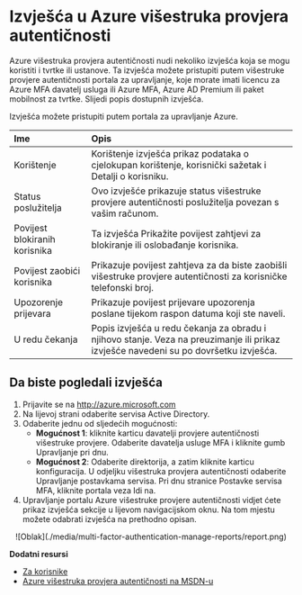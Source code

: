 <properties
    pageTitle="Izvješća Azure višestruka provjera autentičnosti"
    description="To opisuje kako koristiti značajku Azure višestruka provjera autentičnosti - izvješća."
    services="multi-factor-authentication"
    documentationCenter=""
    authors="kgremban"
    manager="femila"
    editor="curtand"/>

<tags
    ms.service="multi-factor-authentication"
    ms.workload="identity"
    ms.tgt_pltfrm="na"
    ms.devlang="na"
    ms.topic="article"
    ms.date="08/04/2016"
    ms.author="kgremban"/>

# <a name="reports-in-azure-multi-factor-authentication"></a>Izvješća u Azure višestruka provjera autentičnosti

Azure višestruka provjera autentičnosti nudi nekoliko izvješća koja se mogu koristiti i tvrtke ili ustanove. Ta izvješća možete pristupiti putem višestruke provjere autentičnosti portala za upravljanje, koje morate imati licencu za Azure MFA davatelj usluga ili Azure MFA, Azure AD Premium ili paket mobilnost za tvrtke. Slijedi popis dostupnih izvješća.

Izvješća možete pristupiti putem portala za upravljanje Azure.

Ime| Opis
:------------- | :------------- |
Korištenje | Korištenje izvješća prikaz podataka o cjelokupan korištenje, korisnički sažetak i Detalji o korisniku.
Status poslužitelja|Ovo izvješće prikazuje status višestruke provjere autentičnosti poslužitelja povezan s vašim računom.
Povijest blokiranih korisnika|Ta izvješća Prikažite povijest zahtjevi za blokiranje ili oslobađanje korisnika.
Povijest zaobići korisnika|Prikazuje povijest zahtjeva za da biste zaobišli višestruke provjere autentičnosti za korisničke telefonski broj.
Upozorenje prijevara|Prikazuje povijest prijevare upozorenja poslane tijekom raspon datuma koji ste naveli.
U redu čekanja|Popis izvješća u redu čekanja za obradu i njihovo stanje. Veza na preuzimanje ili prikaz izvješće navedeni su po dovršetku izvješća.

## <a name="to-view-reports"></a>Da biste pogledali izvješća

1.  Prijavite se na http://azure.microsoft.com
2.  Na lijevoj strani odaberite servisa Active Directory.
3.  Odaberite jednu od sljedećih mogućnosti:
    - **Mogućnost 1**: kliknite karticu davatelji provjere autentičnosti višestruke provjere. Odaberite davatelja usluge MFA i kliknite gumb Upravljanje pri dnu.
    - **Mogućnost 2**: Odaberite direktorija, a zatim kliknite karticu konfiguracija. U odjeljku višestruka provjera autentičnosti odaberite Upravljanje postavkama servisa. Pri dnu stranice Postavke servisa MFA, kliknite portala veza Idi na.
4.  Upravljanje portalu Azure višestruke provjere autentičnosti vidjet ćete prikaz izvješća sekcije u lijevom navigacijskom oknu. Na tom mjestu možete odabrati izvješća na prethodno opisan.

<center>![Oblak](./media/multi-factor-authentication-manage-reports/report.png)</center>


**Dodatni resursi**

* [Za korisnike](./end-user/multi-factor-authentication-end-user.md)
* [Azure višestruka provjera autentičnosti na MSDN-u](https://msdn.microsoft.com/library/azure/dn249471.aspx)
